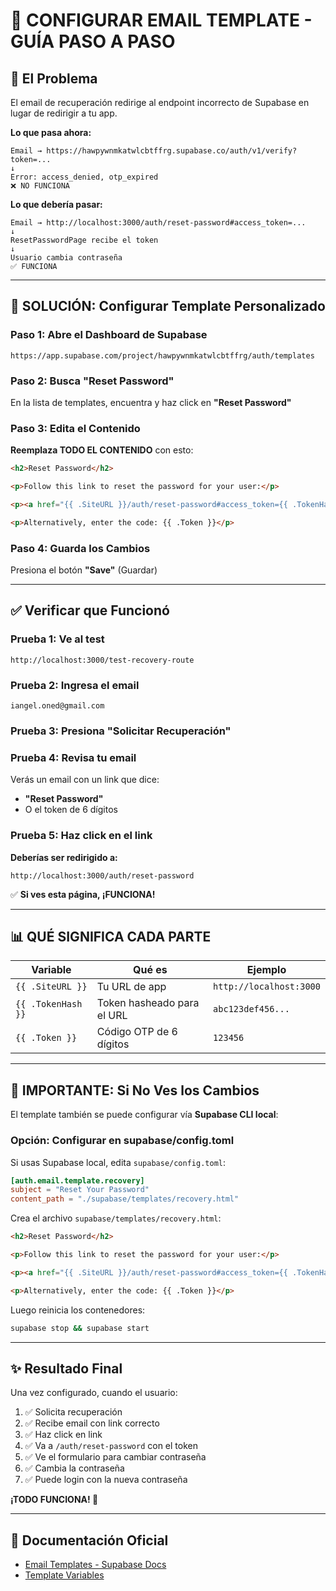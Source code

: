 # 📧 CONFIGURAR EMAIL TEMPLATE - GUÍA PASO A PASO

## 🎯 El Problema

El email de recuperación redirige al endpoint incorrecto de Supabase en lugar de redirigir a tu app.

**Lo que pasa ahora:**
```
Email → https://hawpywnmkatwlcbtffrg.supabase.co/auth/v1/verify?token=... 
↓
Error: access_denied, otp_expired
❌ NO FUNCIONA
```

**Lo que debería pasar:**
```
Email → http://localhost:3000/auth/reset-password#access_token=...
↓
ResetPasswordPage recibe el token
↓
Usuario cambia contraseña
✅ FUNCIONA
```

---

## 🔧 SOLUCIÓN: Configurar Template Personalizado

### Paso 1: Abre el Dashboard de Supabase
```
https://app.supabase.com/project/hawpywnmkatwlcbtffrg/auth/templates
```

### Paso 2: Busca "Reset Password"
En la lista de templates, encuentra y haz click en **"Reset Password"**

### Paso 3: Edita el Contenido

**Reemplaza TODO EL CONTENIDO** con esto:

```html
<h2>Reset Password</h2>

<p>Follow this link to reset the password for your user:</p>

<p><a href="{{ .SiteURL }}/auth/reset-password#access_token={{ .TokenHash }}&type=recovery">Reset Password</a></p>

<p>Alternatively, enter the code: {{ .Token }}</p>
```

### Paso 4: Guarda los Cambios
Presiona el botón **"Save"** (Guardar)

---

## ✅ Verificar que Funcionó

### Prueba 1: Ve al test
```
http://localhost:3000/test-recovery-route
```

### Prueba 2: Ingresa el email
```
iangel.oned@gmail.com
```

### Prueba 3: Presiona "Solicitar Recuperación"

### Prueba 4: Revisa tu email
Verás un email con un link que dice:
- **"Reset Password"** 
- O el token de 6 dígitos

### Prueba 5: Haz click en el link
**Deberías ser redirigido a:**
```
http://localhost:3000/auth/reset-password
```

✅ **Si ves esta página, ¡FUNCIONA!**

---

## 📊 QUÉ SIGNIFICA CADA PARTE

| Variable | Qué es | Ejemplo |
|----------|--------|---------|
| `{{ .SiteURL }}` | Tu URL de app | `http://localhost:3000` |
| `{{ .TokenHash }}` | Token hasheado para el URL | `abc123def456...` |
| `{{ .Token }}` | Código OTP de 6 dígitos | `123456` |

---

## 🚨 IMPORTANTE: Si No Ves los Cambios

El template también se puede configurar vía **Supabase CLI local**:

### Opción: Configurar en supabase/config.toml

Si usas Supabase local, edita `supabase/config.toml`:

```toml
[auth.email.template.recovery]
subject = "Reset Your Password"
content_path = "./supabase/templates/recovery.html"
```

Crea el archivo `supabase/templates/recovery.html`:

```html
<h2>Reset Password</h2>

<p>Follow this link to reset the password for your user:</p>

<p><a href="{{ .SiteURL }}/auth/reset-password#access_token={{ .TokenHash }}&type=recovery">Reset Password</a></p>

<p>Alternatively, enter the code: {{ .Token }}</p>
```

Luego reinicia los contenedores:
```bash
supabase stop && supabase start
```

---

## ✨ Resultado Final

Una vez configurado, cuando el usuario:

1. ✅ Solicita recuperación
2. ✅ Recibe email con link correcto
3. ✅ Haz click en link
4. ✅ Va a `/auth/reset-password` con el token
5. ✅ Ve el formulario para cambiar contraseña
6. ✅ Cambia la contraseña
7. ✅ Puede login con la nueva contraseña

**¡TODO FUNCIONA! 🎉**

---

## 🔗 Documentación Oficial

- [Email Templates - Supabase Docs](https://supabase.com/docs/guides/auth/auth-email-templates)
- [Template Variables](https://supabase.com/docs/guides/auth/auth-email-templates#template-variables)
